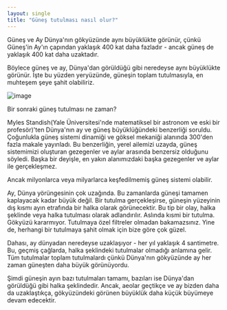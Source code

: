```yaml
---
layout: single
title: "Güneş tutulması nasıl olur?"
---
```

Güneş ve Ay Dünya'nın gökyüzünde aynı büyüklükte görünür, çünkü Güneş'in Ay'ın çapından yaklaşık 400 kat daha fazladır - ancak güneş de yaklaşık 400 kat daha uzaktadır.

Böylece güneş ve ay, Dünya'dan görüldüğü gibi neredeyse aynı büyüklükte görünür. İşte bu yüzden yeryüzünde, güneşin toplam tutulmasıyla, en muhteşem şeye şahit olabiliriz.

![image](https://cdn1.ntv.com.tr/gorsel/video/teknoloji/tam-gunes-tutulmasi-ani,FVxzKklYLk2gT8ACRcdsFw.jpg?mode=crop&scale=both&v=20170821204710667&meta=rectangle)

Bir sonraki güneş tutulması ne zaman?

Myles Standish(Yale Üniversitesi'nde matematiksel bir astronom ve eski bir profesör)'ten Dünya'nın ay ve güneş büyüklüğündeki benzerliği soruldu. Çoğunlukla güneş sistemi dinamiği ve göksel mekaniği alanında 300'den fazla makale yayınladı. Bu benzerliğin, yerel ailemizi uzayda, güneş sistemimizi oluşturan gezegenler ve aylar arasında benzersiz olduğunu söyledi. Başka bir deyişle, en yakın alanımızdaki başka gezegenler ve aylar ile gerçekleşmez.

Ancak milyonlarca veya milyarlarca keşfedilmemiş güneş sistemi olabilir.

Ay, Dünya yörüngesinin çok uzağında. Bu zamanlarda güneşi tamamen kaplayacak kadar büyük değil. Bir tutulma gerçekleşirse, güneşin yüzeyinin dış kısmı ayın etrafında bir halka olarak görünecektir. Bu tip bir olay, halka şeklinde veya halka tutulması olarak adlandırılır. Aslında kısmi bir tutulma. Gökyüzü kararmıyor. Tutulmaya özel filtreler olmadan bakamazsınız. Yine de, herhangi bir tutulmaya şahit olmak için bize göre çok güzel.

Dahası, ay dünyadan neredeyse uzaklaşıyor - her yıl yaklaşık 4 santimetre. Bu, geçmiş çağlarda, halka şeklindeki tutulmalar olmadığı anlamına gelir. Tüm tutulmalar toplam tutulmalardı çünkü Dünya'nın gökyüzünde ay her zaman güneşten daha büyük görünüyordu.

Şimdi güneşin ayın bazı tutulmaları tamamı, bazıları ise Dünya'dan görüldüğü gibi halka şeklindedir.
Ancak, aeolar geçtikçe ve ay bizden daha da uzaklaştıkça, gökyüzündeki görünen büyüklük daha küçük büyümeye devam edecektir.
